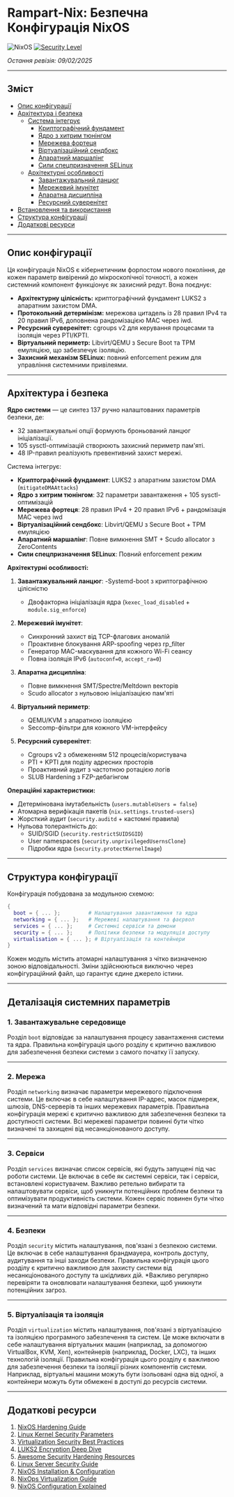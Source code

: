# Rampart-Nix: Безпечна Конфігурація NixOS
![NixOS](https://img.shields.io/badge/NixOS-24.11-blue.svg) [![Security Level](https://img.shields.io/badge/SECURITY-Paranoic-red)](https://nixos.org/security)

*Остання ревізія: 09/02/2025*

---

## Зміст
- [Опис конфігурації](#опис-конфігурації)
- [Архітектура і безпека](#архітектура-і-безпека)
  - [Система інтегрує](#система-інтегрує)
    - [Криптографічний фундамент](#криптографічний-фундамент)
    - [Ядро з хитрим тюнінгом](#ядро-з-хитрим-тюнінгом)
    - [Мережева фортеця](#мережева-фортеця)
    - [Віртуалізаційний сендбокс](#віртуалізаційний-сендбокс)
    - [Апаратний маршалінг](#апаратний-маршалінг)
    - [Сили спецпризначення SELinux](#сили-спецпризначення-selinux)
  - [Архітектурні особливості](#архітектурні-особливості)
    - [Завантажувальний ланцюг](#завантажувальний-ланцюг)
    - [Мережевий імунітет](#мережевий-імунітет)
    - [Апаратна дисципліна](#апаратна-дисципліна)
    - [Ресурсний суверенітет](#ресурсний-суверенітет)
- [Встановлення та використання](#встановлення-та-використання)
- [Структура конфігурації](#структура-конфігурації)
- [Додаткові ресурси](#додаткові-ресурси)

---

## Опис конфігурації

Ця конфігурація NixOS є кібернетичним форпостом нового покоління, де кожен параметр вивірений до мікроскопічної точності, а кожен системний компонент функціонує як захисний редут. Вона поєднує:

- **Архітектурну цілісність:** криптографічний фундамент LUKS2 з апаратним захистом DMA.
- **Протокольний детермінізм:** мережова цитадель із 28 правил IPv4 та 20 правил IPv6, доповнена рандомізацією MAC через iwd.
- **Ресурсний суверенітет:** cgroups v2 для керування процесами та ізоляція через PTI/KPTI.
- **Віртуальний периметр:** Libvirt/QEMU з Secure Boot та TPM емуляцією, що забезпечує ізоляцію.
- **Захисний механізм SELinux:** повний enforcement режим для управління системними привілеями.

---

## Архітектура і безпека

**Ядро системи** — це синтез 137 ручно налаштованих параметрів безпеки, де:
- 32 завантажувальні опції формують броньований ланцюг ініціалізації.
- 105 sysctl-оптимізацій створюють захисний периметр пам'яті.
- 48 IP-правил реалізують превентивний захист мережі.

Система інтегрує:

- **Криптографічний фундамент**: LUKS2 з апаратним захистом DMA (`mitigateDMAAttacks`)
- **Ядро з хитрим тюнінгом**: 32 параметри завантаження + 105 sysctl-оптимізацій
- **Мережева фортеця**: 28 правил IPv4 + 20 правил IPv6 + рандомізація MAC через iwd
- **Віртуалізаційний сендбокс**: Libvirt/QEMU з Secure Boot + TPM емуляцією
- **Апаратний маршалінг**: Повне вимкнення SMT + Scudo allocator з ZeroContents
- **Сили спецпризначення SELinux**: Повний enforcement режим

**Архітектурні особливості:**
1. **Завантажувальний ланцюг**: 
   -Systemd-boot з криптографічною цілісністю
   - Двофакторна ініціалізація ядра (`kexec_load_disabled` + `module.sig_enforce`)
2. **Мережевий імунітет**: 
   - Синхронний захист від TCP-флагових аномалій
   - Проактивне блокування ARP-spoofing через rp_filter
   - Генератор MAC-маскування для кожного Wi-Fi сеансу
   - Повна ізоляція IPv6 (`autoconf=0`, `accept_ra=0`)
3. **Апаратна дисципліна**: 
   - Повне вимкнення SMT/Spectre/Meltdown векторів
   - Scudo allocator з нульовою ініціалізацією пам'яті
4. **Віртуальний периметр**: 
   - QEMU/KVM з апаратною ізоляцією
   - Seccomp-фільтри для кожного VM-інтерфейсу

3. **Ресурсний суверенітет**:
   - Cgroups v2 з обмеженням 512 процесів/користувача
   - PTI + KPTI для поділу адресних просторів
   - Проактивний аудит з частотною ротацією логів
   - SLUB Hardening з FZP-дебагінгом

**Операційні характеристики:**
- Детермінована імутабельність (`users.mutableUsers = false`)
- Атомарна верифікація пакетів (`nix.settings.trusted-users`)
- Жорсткий аудит (`security.auditd` + кастомні правила)
- Нульова толерантність до:
  - SUID/SGID (`security.restrictSUIDSGID`)
  - User namespaces (`security.unprivilegedUsernsClone`)
  - Підробки ядра (`security.protectKernelImage`)

---

## Структура конфігурації

Конфігурація побудована за модульною схемою:
```nix
{
  boot = { ... };         # Налаштування завантаження та ядра
  networking = { ... };   # Мережеві налаштування та фаєрвол
  services = { ... };     # Системні сервіси та демони
  security = { ... };     # Політики безпеки та модуляція доступу
  virtualisation = { ... }; # Віртуалізація та контейнери
}
```
Кожен модуль містить атомарні налаштування з чітко визначеною зоною відповідальності. Зміни здійснюються виключно через конфігураційний файл, що гарантує єдине джерело істини.

---

## Деталізація системних параметрів

### 1. Завантажувальне середовище

 Розділ `boot` відповідає за налаштування процесу завантаження системи та ядра.  Правильна конфігурація цього розділу є критично важливою для забезпечення безпеки системи з самого початку її запуску.

---

### 2. Мережа

 Розділ `networking` визначає параметри мережевого підключення системи.  Це включає в себе налаштування IP-адрес, масок підмереж, шлюзів, DNS-серверів та інших мережевих параметрів.  Правильна конфігурація мережі є критично важливою для забезпечення безпеки та доступності системи.  Всі мережеві параметри повинні бути чітко визначені та захищені від несанкціонованого доступу.

---

### 3. Сервіси

 Розділ `services` визначає список сервісів, які будуть запущені під час роботи системи.  Це включає в себе як системні сервіси, так і сервіси, встановлені користувачем.  Важливо ретельно вибирати та налаштовувати сервіси, щоб уникнути потенційних проблем безпеки та оптимізувати продуктивність системи.  Кожен сервіс повинен бути чітко визначений та мати відповідні параметри безпеки.

---

### 4. Безпеки

 Розділ `security` містить налаштування, пов'язані з безпекою системи.  Це включає в себе налаштування брандмауера, контроль доступу, аудитування та інші заходи безпеки.  Правильна конфігурація цього розділу є критично важливою для захисту системи від несанкціонованого доступу та шкідливих дій.
 *Важливо регулярно перевіряти та оновлювати налаштування безпеки, щоб уникнути потенційних загроз.

---

### 5. Віртуалізація та ізоляція

 Розділ `virtualization` містить налаштування, пов'язані з віртуалізацією та ізоляцією програмного забезпечення та систем.  Це може включати в себе налаштування віртуальних машин (наприклад, за допомогою VirtualBox, KVM, Xen), контейнерів (наприклад, Docker, LXC), та інших технологій ізоляції.  Правильна конфігурація цього розділу є важливою для забезпечення безпеки та ізоляції різних компонентів системи.  Наприклад, віртуальні машини можуть бути ізольовані одна від одної, а контейнери можуть бути обмежені в доступі до ресурсів системи.

---

## Додаткові ресурси
1. [NixOS Hardening Guide](https://nixos.wiki/wiki/Hardening)
2. [Linux Kernel Security Parameters](https://kernsec.org/wiki/index.php/Kernel_Self_Protection_Project)
3. [Virtualization Security Best Practices](https://libvirt.org/docs.html)
4. [LUKS2 Encryption Deep Dive](https://gitlab.com/cryptsetup/cryptsetup/-/wikis/FrequentlyAskedQuestions)
5. [Awesome Security Hardening Resources](https://github.com/decalage2/awesome-security-hardening)
6. [Linux Server Security Guide](https://github.com/imthenachoman/How-To-Secure-A-Linux-Server)
7. [NixOS Installation & Configuration](https://github.com/titanknis/Nixos-Installation-Guide)
8. [NixOps Virtualization Guide](https://nixos.wiki/wiki/NixOps/Virtualization)
9. [NixOS Configuration Explained](https://christitus.com/nixos-explained/)
